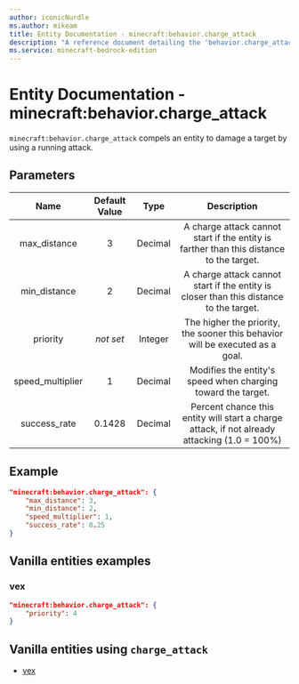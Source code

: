 ```yaml
---
author: iconicNurdle
ms.author: mikeam
title: Entity Documentation - minecraft:behavior.charge_attack
description: "A reference document detailing the 'behavior.charge_attack' entity goal"
ms.service: minecraft-bedrock-edition
---
```


# Entity Documentation - minecraft:behavior.charge_attack

`minecraft:behavior.charge_attack` compels an entity to damage a target by using a running attack.

## Parameters

| Name| Default Value| Type| Description |
|:-----------:|:-----------:|:-----------:|:-----------:|
| max_distance| 3| Decimal| A charge attack cannot start if the entity is farther than this distance to the target. |
| min_distance| 2| Decimal| A charge attack cannot start if the entity is closer than this distance to the target. |
|priority|*not set*|Integer|The higher the priority, the sooner this behavior will be executed as a goal.|
| speed_multiplier| 1| Decimal| Modifies the entity's speed when charging toward the target. |
| success_rate| 0.1428| Decimal| Percent chance this entity will start a charge attack, if not already attacking (1.0 = 100%) |

## Example

```json
"minecraft:behavior.charge_attack": {
    "max_distance": 3,
    "min_distance": 2,
    "speed_multiplier": 1,
    "success_rate": 0.25
}
```

## Vanilla entities examples

### vex

```json
"minecraft:behavior.charge_attack": {
    "priority": 4
}
```

## Vanilla entities using `charge_attack`

- [vex](../../../../Source/VanillaBehaviorPack_Snippets/entities/vex.md)
